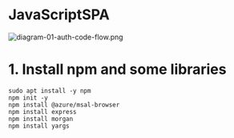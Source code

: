 # JavaScriptSPA

![diagram-01-auth-code-flow.png](https://learn.microsoft.com/ja-jp/azure/active-directory/develop/media/tutorial-v2-javascript-auth-code/diagram-01-auth-code-flow.png)

# 1. Install npm and some libraries
```
sudo apt install -y npm
npm init -y
npm install @azure/msal-browser
npm install express
npm install morgan
npm install yargs
```
